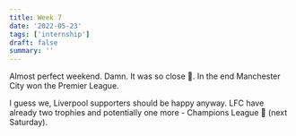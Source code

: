 ```yaml
---
title: Week 7
date: '2022-05-23'
tags: ['internship']
draft: false
summary: ''
---
```


Almost perfect weekend. Damn. It was so close 🤏. In the end Manchester City won the Premier League.

I guess we, Liverpool supporters should be happy anyway. LFC have already two trophies and potentially one more - Champions League 🤞 (next Saturday).

